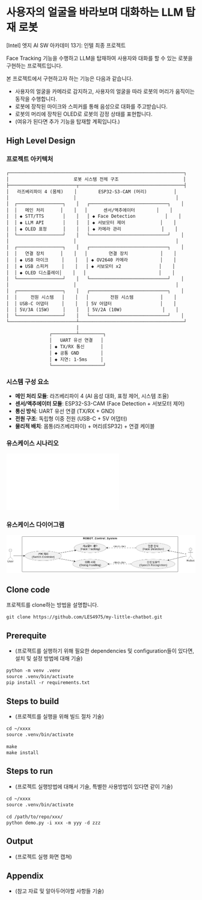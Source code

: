 # 사용자의 얼굴을 바라보며 대화하는 LLM 탑재 로봇

[Intel] 엣지 AI SW 아카데미 13기: 인텔 최종 프로젝트

Face Tracking 기능을 수행하고 LLM을 탑재하여 사용자와 대화를 할 수 있는 로봇을 구현하는 프로젝트입니다.

본 프로젝트에서 구현하고자 하는 기능은 다음과 같습니다.
* 사용자의 얼굴을 카메라로 감지하고, 사용자의 얼굴을 따라 로봇의 머리가 움직이는 동작을 수행합니다.
* 로봇에 장착된 마이크와 스피커를 통해 음성으로 대화를 주고받습니다.
* 로봇의 머리에 장착된 OLED로 로봇의 감정 상태를 표현합니다.
* (여유가 된다면 추가 기능을 탑재할 계획입니다.)

## High Level Design
### 프로젝트 아키텍처

```
┌─────────────────────────────────────────────────────────────────┐
│                        로봇 시스템 전체 구조                        │
├─────────────────────────┬───────────────────────────────────────┤
│   라즈베리파이 4 (몸체)    │        ESP32-S3-CAM (머리)          │
│                        │                                     │
│  ┌─────────────────┐    │   ┌─────────────────────────────┐    │
│  │   메인 처리      │    │   │      센서/액추에이터        │    │
│  │ ◆ STT/TTS       │    │   │ ◆ Face Detection           │    │
│  │ ◆ LLM API       │    │   │ ◆ 서보모터 제어             │    │
│  │ ◆ OLED 표정      │    │   │ ◆ 카메라 관리               │    │
│  └─────────────────┘    │   └─────────────────────────────┘    │
│                        │                                     │
│  ┌─────────────────┐    │   ┌─────────────────────────────┐    │
│  │   연결 장치      │    │   │        연결 장치            │    │
│  │ ◆ USB 마이크     │    │   │ ◆ OV2640 카메라            │    │
│  │ ◆ USB 스피커     │    │   │ ◆ 서보모터 x2              │    │
│  │ ◆ OLED 디스플레이│    │   │                           │    │
│  └─────────────────┘    │   └─────────────────────────────┘    │
│                        │                                     │
│  ┌─────────────────┐    │   ┌─────────────────────────────┐    │
│  │     전원 시스템   │    │   │        전원 시스템          │    │
│  │ USB-C 어댑터     │    │   │ 5V 어댑터                  │    │
│  │ 5V/3A (15W)     │    │   │ 5V/2A (10W)               │    │
│  └─────────────────┘    │   └─────────────────────────────┘    │
└─────────────────────────┴───────────────────────────────────────┘
                          │
                ┌─────────┴─────────┐
                │   UART 유선 연결   │
                │ ◆ TX/RX 통신      │
                │ ◆ 공통 GND        │
                │ ◆ 지연: 1-5ms     │
                └───────────────────┘
```

### 시스템 구성 요소

- **메인 처리 모듈**: 라즈베리파이 4 (AI 음성 대화, 표정 제어, 시스템 조율)
- **센서/액추에이터 모듈**: ESP32-S3-CAM (Face Detection + 서보모터 제어)
- **통신 방식**: UART 유선 연결 (TX/RX + GND)
- **전원 구조**: 독립형 이중 전원 (USB-C + 5V 어댑터)
- **물리적 배치**: 몸통(라즈베리파이) + 머리(ESP32) + 연결 케이블

### 유스케이스 시나리오
![scenario](./usecase_scenario.txt)

### 유스케이스 다이어그램
![diagram](./usecase_diagram.png)
## Clone code

프로젝트를 clone하는 방법을 설명합니다.

```shell
git clone https://github.com/LES4975/my-little-chatbot.git
```

## Prerequite

* (프로잭트를 실행하기 위해 필요한 dependencies 및 configuration들이 있다면, 설치 및 설정 방법에 대해 기술)

```shell
python -m venv .venv
source .venv/bin/activate
pip install -r requirements.txt
```

## Steps to build

* (프로젝트를 실행을 위해 빌드 절차 기술)

```shell
cd ~/xxxx
source .venv/bin/activate

make
make install
```

## Steps to run

* (프로젝트 실행방법에 대해서 기술, 특별한 사용방법이 있다면 같이 기술)

```shell
cd ~/xxxx
source .venv/bin/activate

cd /path/to/repo/xxx/
python demo.py -i xxx -m yyy -d zzz
```

## Output

* (프로젝트 실행 화면 캡쳐)


## Appendix

* (참고 자료 및 알아두어야할 사항들 기술)

